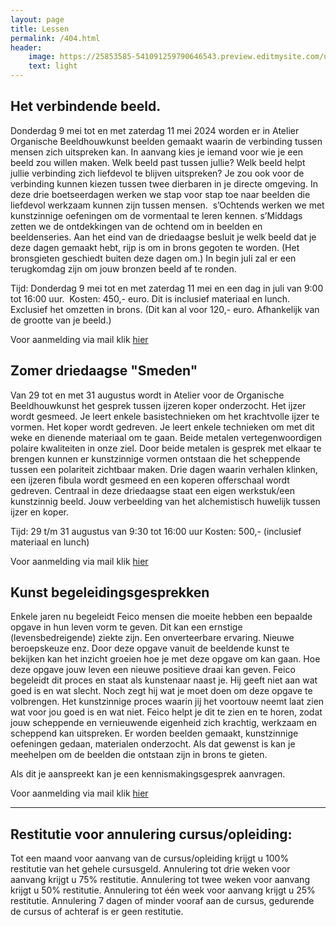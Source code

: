 ```yaml
---
layout: page
title: Lessen
permalink: /404.html
header:
    image: https://25853585-541091259790646543.preview.editmysite.com/uploads/2/5/8/5/25853585/lessen-4-kopie_orig.jpg
    text: light
---
```





## Het verbindende beeld.

Donderdag  9  mei tot en met zaterdag 11 mei 2024 worden er in Atelier Organische Beeldhouwkunst beelden gemaakt waarin de verbinding tussen mensen zich uitspreken kan. In aanvang kies je iemand voor wie je een beeld zou willen maken. Welk beeld past tussen jullie? Welk beeld helpt jullie verbinding zich liefdevol te blijven uitspreken? Je zou ook voor de verbinding kunnen kiezen tussen twee dierbaren in je directe omgeving.
In deze  drie boetseerdagen werken we stap voor stap toe naar beelden die liefdevol werkzaam kunnen zijn tussen mensen. 
s’Ochtends werken we met kunstzinnige oefeningen om de vormentaal te leren kennen. s’Middags zetten we de ontdekkingen van de ochtend om in beelden en beeldenseries. Aan het eind van de driedaagse besluit je welk beeld dat je deze dagen gemaakt hebt, rijp is om in brons gegoten te worden. (Het bronsgieten geschiedt buiten deze dagen om.) In begin juli zal er een terugkomdag zijn om jouw bronzen beeld af te ronden.

Tijd: Donderdag 9 mei tot en met zaterdag 11 mei en een dag in juli van       9:00 tot 16:00 uur. 
Kosten: 450,- euro. Dit is inclusief materiaal en lunch. Exclusief het omzetten in brons. (Dit  kan al voor 120,- euro. Afhankelijk van de grootte van je beeld.)

Voor aanmelding via mail klik [hier](contact.md)


## Zomer driedaagse "Smeden"

Van 29 tot en met 31 augustus wordt in Atelier voor de Organische Beeldhouwkunst het gesprek tussen ijzeren koper onderzocht.
Het ijzer wordt gesmeed. Je leert enkele basistechnieken om het krachtvolle ijzer te vormen.
Het koper wordt gedreven. Je leert enkele technieken om met dit weke en dienende materiaal om te gaan. Beide metalen vertegenwoordigen polaire kwaliteiten in onze ziel. Door beide metalen is gesprek met elkaar te brengen
kunnen er kunstzinnige vormen ontstaan die het scheppende tussen een polariteit zichtbaar maken.
Drie dagen waarin verhalen klinken, een ijzeren fibula wordt gesmeed en een koperen offerschaal wordt gedreven. Centraal in deze driedaagse staat een eigen
werkstuk/een kunstzinnig beeld. Jouw verbeelding van het alchemistisch huwelijk tussen ijzer en koper.

Tijd: 29 t/m 31 augustus van 9:30 tot 16:00 uur
Kosten: 500,- (inclusief materiaal en lunch)

Voor aanmelding via mail klik [hier](contact.md)



## Kunst begeleidingsgesprekken

Enkele jaren nu begeleidt Feico mensen die moeite hebben een bepaalde opgave in hun leven vorm te geven. Dit kan een ernstige (levensbedreigende) ziekte zijn. Een onverteerbare ervaring. Nieuwe beroepskeuze enz.
Door deze opgave vanuit de beeldende kunst te bekijken kan het inzicht groeien hoe je met deze opgave om kan gaan. Hoe deze opgave jouw leven een nieuwe positieve draai kan geven.
Feico begeleidt dit proces en staat als kunstenaar naast je. Hij geeft niet aan wat goed is en wat slecht. Noch zegt hij wat je moet doen om deze opgave te volbrengen. Het kunstzinnige proces waarin jij het voortouw neemt laat zien wat voor jou goed is en wat niet. Feico helpt je dit te zien en te horen, zodat jouw scheppende en vernieuwende eigenheid zich krachtig, werkzaam en scheppend kan uitspreken.
Er worden beelden gemaakt, kunstzinnige oefeningen gedaan, materialen onderzocht. Als dat gewenst is kan je meehelpen om de beelden die ontstaan zijn in brons te gieten.

Als dit je aanspreekt kan je een kennismakingsgesprek aanvragen.

Voor aanmelding via mail klik [hier](contact.md)

_________

## Restitutie voor annulering cursus/opleiding:

Tot een maand voor aanvang van de cursus/opleiding krijgt u 100% restitutie van het gehele cursusgeld.
Annulering tot drie weken voor aanvang krijgt u 75% restitutie.
Annulering tot twee weken voor aanvang krijgt u 50% restitutie.
Annulering tot één week voor aanvang krijgt u 25% restitutie.
Annulering 7 dagen of minder vooraf aan de cursus, gedurende de cursus of achteraf is er geen restitutie.
